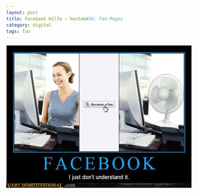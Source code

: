 ```yaml
---
layout: post
title: Facebook Hilfe – heute&#58; Fan-Pages
category: digital
tags: fun
---
```


![](/media/129121875610219278.jpg)
